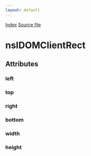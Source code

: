```yaml
---
layout: default
---
```

<div id='links'><a href="../index.html">Index</a>
<a href="http://dxr.mozilla.org/mozilla-central/source/dom/interfaces/base/nsIDOMClientRect.idl">Source file</a>
</div>

# nsIDOMClientRect #

## Attributes ##

### left ###

### top ###

### right ###

### bottom ###

### width ###

### height ###

